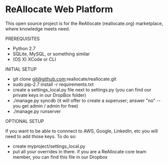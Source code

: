 ReAllocate Web Platform 
============================
This open source project is for the ReAllocate (reallocate.org) marketplace, where knowledge meets need.

PREREQUISITES

- Python 2.7
- SQLite, MySQL, or something similar
- (OS X) XCode or CLI

INITIAL SETUP

- git clone git@github.com:reallocate/reallocate.git
- sudo pip-2.7 install -r requirements.txt
- create a settings_local.py file next to settings.py (you can find our private keys in our DropBox folder)
- ./manage.py syncdb (it will offer to create a superuser; answer "no" -- you get admin / admin for free)
- ./manage.py runserver

OPTIONAL SETUP

If you want to be able to connnect to AWS, Google, LinkedIn, etc you will need to add those keys. To do so:

- create myproject/settings_local.py
- put all your overrides in there.  if you are a ReAllocate core team member, you can find this file in our Dropbox
